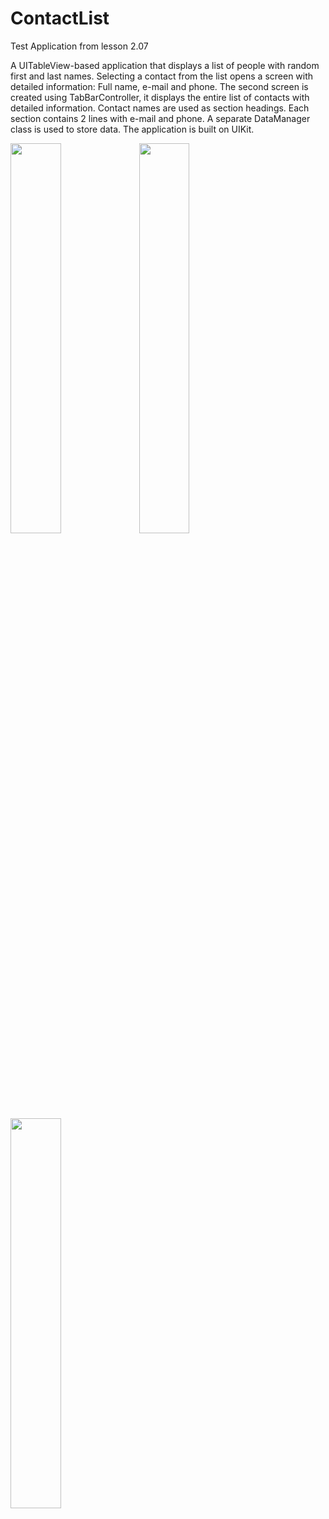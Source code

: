 # ContactList

Test Application from lesson 2.07

A UITableView-based application that displays a list of people with random first and last names.
Selecting a contact from the list opens a screen with detailed information: Full name, e-mail and phone.
The second screen is created using TabBarController, it displays the entire list of contacts with detailed information.
Contact names are used as section headings. Each section contains 2 lines with e-mail and phone.
A separate DataManager class is used to store data.
The application is built on UIKit.
<br />

<img src="https://user-images.githubusercontent.com/23638348/234932284-668b4999-b611-4676-b2cc-2656cd3a477a.png" width=40% height=40%>
<img src="https://user-images.githubusercontent.com/23638348/234932310-8d3de6c5-a03a-4661-9f6f-a074a7b883a8.png" width=40% height=40%>
<img src="https://user-images.githubusercontent.com/23638348/234932298-ecba6154-fc0b-438e-812d-8c0da8097701.png" width=40% height=40%>
